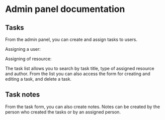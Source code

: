 # Admin panel documentation

## Tasks
From the admin panel, you can create and assign tasks to users.

Assigning a user:

Assigning of resource:

The task list allows you to search by task title, type of assigned resource and author. 
From the list you can also access the form for creating and editing a task, and delete a task.

## Task notes
From the task form, you can also create notes. Notes can be created by the person who created the tasks or by an assigned person.



